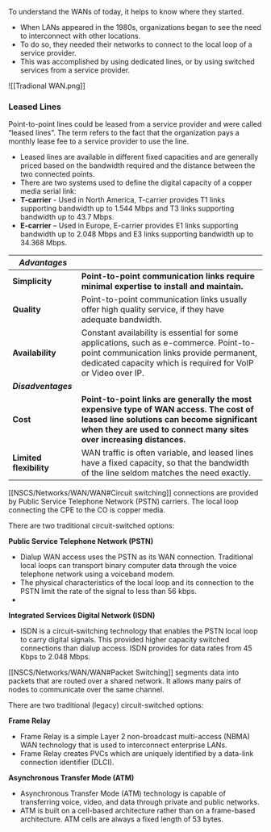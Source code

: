 To understand the WANs of today, it helps to know where they started.    
- When LANs appeared in the 1980s, organizations began to see the need to interconnect with other locations.
- To do so, they needed their networks to connect to the local loop of a service provider.
- This was accomplished by using dedicated lines, or by using switched services from a service provider.

![[Tradional WAN.png]]

### Leased Lines

Point-to-point lines could be leased from a service provider and were called “leased lines”. The term refers to the fact that the organization pays a monthly lease fee to a service provider to use the line.
- Leased lines are available in different fixed capacities and are generally priced based on the bandwidth required and the distance between the two connected points.    
- There are two systems used to define the digital capacity of a copper media serial link:
- **T-carrier** - Used in North America, T-carrier provides T1 links supporting bandwidth up to 1.544 Mbps and T3 links supporting bandwidth up to 43.7 Mbps.
- **E-carrier** – Used in Europe, E-carrier provides E1 links supporting bandwidth up to 2.048 Mbps and E3 links supporting bandwidth up to 34.368 Mbps.

| ***Advantages***        |                                                                                                                                                                                                            |
| ----------------------- | ---------------------------------------------------------------------------------------------------------------------------------------------------------------------------------------------------------- |
| **Simplicity**          | **Point-to-point communication links require minimal expertise to install and maintain.**                                                                                                                  |
| **Quality**             | Point-to-point communication links usually offer high quality service, if they have adequate bandwidth.                                                                                                    |
| **Availability**        | Constant availability is essential for some applications, such as e-commerce. Point-to-point communication links provide permanent, dedicated capacity which is required for VoIP or Video over IP.        |
| ***Disadventages***     |                                                                                                                                                                                                            |
| **Cost**                | **Point-to-point links are generally the most expensive type of WAN access. The cost of leased line solutions can become significant when they are used to connect many sites over increasing distances.** |
| **Limited flexibility** | WAN traffic is often variable, and leased lines have a fixed capacity, so that the bandwidth of the line seldom matches the need exactly.                                                                  |

 [[NSCS/Networks/WAN/WAN#Circuit switching]] connections are provided by Public Service Telephone Network (PSTN) carriers. The local loop connecting the CPE to the CO is copper media.
 
There are two traditional circuit-switched options:

**Public Service Telephone Network (PSTN)**  
- Dialup WAN access uses the PSTN as its WAN connection. Traditional local loops can transport binary computer data through the voice telephone network using a voiceband modem.
- The physical characteristics of the local loop and its connection to the PSTN limit the rate of the signal to less than 56 kbps.
- 
**Integrated Services Digital Network (ISDN)**  
- ISDN is a circuit-switching technology that enables the PSTN local loop to carry digital signals. This provided higher capacity switched connections than dialup access. ISDN provides for data rates from 45 Kbps to 2.048 Mbps.


[[NSCS/Networks/WAN/WAN#Packet Switching]] segments data into packets that are routed over a shared network. It allows many pairs of nodes to communicate over the same channel.
   
There are two traditional (legacy) circuit-switched options:    

**Frame Relay**    
- Frame Relay is a simple Layer 2 non-broadcast multi-access (NBMA) WAN technology that is used to interconnect enterprise LANs.
- Frame Relay creates PVCs which are uniquely identified by a data-link connection identifier (DLCI).

**Asynchronous Transfer Mode (ATM)**    
- Asynchronous Transfer Mode (ATM) technology is capable of transferring voice, video, and data through private and public networks.
- ATM is built on a cell-based architecture rather than on a frame-based architecture. ATM cells are always a fixed length of 53 bytes.